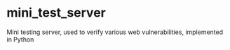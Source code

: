 # mini_test_server
Mini testing server, used to verify various web vulnerabilities, implemented in Python
